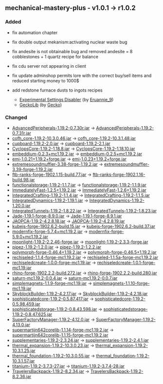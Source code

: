 ## mechanical-mastery-plus - v1.0.1 -> r1.0.2

### Added

* fix automation chapter
* fix double output mekanism:activating nuclear waste bug
* fix andesite is not obtainable bug and removed andesite = 8 cobblestones + 1 quartz recipe for balance
* fix cdu server not appearing in client
* fix update adminshop permits lore with the correct buy/sell items and reduced starting money to 1000$
* add redstone furnace dusts to ingots recipes

  * [Experimental Settings Disabler](https://www.curseforge.com/minecraft/mc-mods/experimental-settings-disabler) (by [Eruannie_9](https://www.curseforge.com/members/Eruannie_9/projects))
  * [GeckoLib](https://www.curseforge.com/minecraft/mc-mods/geckolib) (by [Gecko](https://www.curseforge.com/members/Gecko/projects))

### Changed

  * [AdvancedPeripherals-1.19.2-0.7.30r.jar](https://www.curseforge.com/minecraft/mc-mods/advanced-peripherals/files/4684339) -> [AdvancedPeripherals-1.19.2-0.7.31r.jar](https://www.curseforge.com/minecraft/mc-mods/advanced-peripherals/files/4786742)
  * [cofh_core-1.19.2-10.3.0.46.jar](https://www.curseforge.com/minecraft/mc-mods/cofh-core/files/4759876) -> [cofh_core-1.19.2-10.3.1.48.jar](https://www.curseforge.com/minecraft/mc-mods/cofh-core/files/4801049)
  * [cupboard-1.19.2-2.0.jar](https://www.curseforge.com/minecraft/mc-mods/cupboard/files/4750358) -> [cupboard-1.19.2-2.1.jar](https://www.curseforge.com/minecraft/mc-mods/cupboard/files/4795347)
  * [CyclopsCore-1.19.2-1.18.8.jar](https://www.curseforge.com/minecraft/mc-mods/cyclops-core/files/4724186) -> [CyclopsCore-1.19.2-1.18.10.jar](https://www.curseforge.com/minecraft/mc-mods/cyclops-core/files/4808713)
  * [embeddium-0.2.3+mc1.19.2.jar](https://www.curseforge.com/minecraft/mc-mods/embeddium/files/4800667) -> [embeddium-0.2.5+mc1.19.2.jar](https://www.curseforge.com/minecraft/mc-mods/embeddium/files/4819805)
  * [emi-1.0.21+1.19.2+forge.jar](https://www.curseforge.com/minecraft/mc-mods/emi/files/4776495) -> [emi-1.0.23+1.19.2+forge.jar](https://www.curseforge.com/minecraft/mc-mods/emi/files/4806902)
  * [extremesoundmuffler-3.38-forge-1.19.2.jar](https://www.curseforge.com/minecraft/mc-mods/extreme-sound-muffler/files/4705995) -> [extremesoundmuffler-3.39-forge-1.19.2.jar](https://www.curseforge.com/minecraft/mc-mods/extreme-sound-muffler/files/4821189)
  * [ftb-ranks-forge-1902.1.15-build.77.jar](https://www.curseforge.com/minecraft/mc-mods/ftb-ranks-forge/files/4462454) -> [ftb-ranks-forge-1902.1.16-build.98.jar](https://www.curseforge.com/minecraft/mc-mods/ftb-ranks-forge/files/4781637)
  * [functionalstorage-1.19.2-1.1.7.jar](https://www.curseforge.com/minecraft/mc-mods/functional-storage/files/4754677) -> [functionalstorage-1.19.2-1.1.9.jar](https://www.curseforge.com/minecraft/mc-mods/functional-storage/files/4810636)
  * [ImmediatelyFast-1.2.5+1.19.2.jar](https://www.curseforge.com/minecraft/mc-mods/immediatelyfast/files/4761790) -> [ImmediatelyFast-1.2.6+1.19.2.jar](https://www.curseforge.com/minecraft/mc-mods/immediatelyfast/files/4776112)
  * [IntegratedCrafting-1.19.2-1.1.4.jar](https://www.curseforge.com/minecraft/mc-mods/integrated-crafting/files/4749731) -> [IntegratedCrafting-1.19.2-1.1.5.jar](https://www.curseforge.com/minecraft/mc-mods/integrated-crafting/files/4791824)
  * [IntegratedDynamics-1.19.2-1.19.1.jar](https://www.curseforge.com/minecraft/mc-mods/integrated-dynamics/files/4766505) -> [IntegratedDynamics-1.19.2-1.20.0.jar](https://www.curseforge.com/minecraft/mc-mods/integrated-dynamics/files/4791809)
  * [IntegratedTunnels-1.19.2-1.8.22.jar](https://www.curseforge.com/minecraft/mc-mods/integrated-tunnels/files/4753426) -> [IntegratedTunnels-1.19.2-1.8.23.jar](https://www.curseforge.com/minecraft/mc-mods/integrated-tunnels/files/4782857)
  * [Jade-1.19.1-forge-8.9.0.jar](https://www.curseforge.com/minecraft/mc-mods/jade/files/4719987) -> [Jade-1.19.1-forge-8.9.1.jar](https://www.curseforge.com/minecraft/mc-mods/jade/files/4800904)
  * [JAOPCA-1.19.2-4.2.8.18.jar](https://www.curseforge.com/minecraft/mc-mods/jaopca/files/4761968) -> [JAOPCA-1.19.2-4.2.8.19.jar](https://www.curseforge.com/minecraft/mc-mods/jaopca/files/4807886)
  * [kubejs-forge-1902.6.2-build.15.jar](https://www.curseforge.com/minecraft/mc-mods/kubejs/files/4744432) -> [kubejs-forge-1902.6.2-build.37.jar](https://www.curseforge.com/minecraft/mc-mods/kubejs/files/4816044)
  * [modernfix-forge-5.7.4+mc1.19.2.jar](https://www.curseforge.com/minecraft/mc-mods/modernfix/files/4767137) -> [modernfix-forge-5.9.0+mc1.19.2.jar](https://www.curseforge.com/minecraft/mc-mods/modernfix/files/4822342)
  * [moonlight-1.19.2-2.2.46-forge.jar](https://www.curseforge.com/minecraft/mc-mods/selene/files/4758015) -> [moonlight-1.19.2-2.3.3-forge.jar](https://www.curseforge.com/minecraft/mc-mods/selene/files/4822476)
  * [pipez-1.19.2-1.2.0.jar](https://www.curseforge.com/minecraft/mc-mods/pipez/files/4780200) -> [pipez-1.19.2-1.2.2.jar](https://www.curseforge.com/minecraft/mc-mods/pipez/files/4818849)
  * [polymorph-forge-0.46.4+1.19.2.jar](https://www.curseforge.com/minecraft/mc-mods/polymorph/files/4629009) -> [polymorph-forge-0.46.5+1.19.2.jar](https://www.curseforge.com/minecraft/mc-mods/polymorph/files/4813951)
  * [rechiseled-1.1.4-forge-mc1.19.2.jar](https://www.curseforge.com/minecraft/mc-mods/rechiseled/files/4751906) -> [rechiseled-1.1.5a-forge-mc1.19.2.jar](https://www.curseforge.com/minecraft/mc-mods/rechiseled/files/4811784)
  * [rechiseledcreate-1.0.0-forge-mc1.19.jar](https://www.curseforge.com/minecraft/mc-mods/rechiseled-create/files/4649277) -> [rechiseledcreate-1.0.1-forge-mc1.19.jar](https://www.curseforge.com/minecraft/mc-mods/rechiseled-create/files/4789551)
  * [rhino-forge-1902.2.2-build.272.jar](https://www.curseforge.com/minecraft/mc-mods/rhino/files/4715267) -> [rhino-forge-1902.2.2-build.280.jar](https://www.curseforge.com/minecraft/mc-mods/rhino/files/4805925)
  * [saturn-mc1.19.2-0.0.4.jar](https://www.curseforge.com/minecraft/mc-mods/saturn/files/4513260) -> [saturn-mc1.19.2-0.0.7.jar](https://www.curseforge.com/minecraft/mc-mods/saturn/files/4800861)
  * [simplemagnets-1.1.9-forge-mc1.19.jar](https://www.curseforge.com/minecraft/mc-mods/simple-magnets/files/4288043) -> [simplemagnets-1.1.10-forge-mc1.19.jar](https://www.curseforge.com/minecraft/mc-mods/simple-magnets/files/4794184)
  * [SkyblockBuilder-1.19.2-4.2.17.jar](https://www.curseforge.com/minecraft/mc-mods/skyblock-builder/files/4709458) -> [SkyblockBuilder-1.19.2-4.2.18.jar](https://www.curseforge.com/minecraft/mc-mods/skyblock-builder/files/4793674)
  * [sophisticatedcore-1.19.2-0.5.87.417.jar](https://www.curseforge.com/minecraft/mc-mods/sophisticated-core/files/4736641) -> [sophisticatedcore-1.19.2-0.5.98.459.jar](https://www.curseforge.com/minecraft/mc-mods/sophisticated-core/files/4808232)
  * [sophisticatedstorage-1.19.2-0.8.43.598.jar](https://www.curseforge.com/minecraft/mc-mods/sophisticated-storage/files/4736648) -> [sophisticatedstorage-1.19.2-0.8.47.625.jar](https://www.curseforge.com/minecraft/mc-mods/sophisticated-storage/files/4808064)
  * [SuperFactoryManager-1.19.2-4.12.0.jar](https://www.curseforge.com/minecraft/mc-mods/super-factory-manager/files/4659327) -> [SuperFactoryManager-1.19.2-4.13.0.jar](https://www.curseforge.com/minecraft/mc-mods/super-factory-manager/files/4820051)
  * [supermartijn642corelib-1.1.14-forge-mc1.19.2.jar](https://www.curseforge.com/minecraft/mc-mods/supermartijn642s-core-lib/files/4778076) -> [supermartijn642corelib-1.1.15-forge-mc1.19.2.jar](https://www.curseforge.com/minecraft/mc-mods/supermartijn642s-core-lib/files/4788137)
  * [supplementaries-1.19.2-2.3.24.jar](https://www.curseforge.com/minecraft/mc-mods/supplementaries/files/4717637) -> [supplementaries-1.19.2-2.4.1.jar](https://www.curseforge.com/minecraft/mc-mods/supplementaries/files/4822501)
  * [thermal_expansion-1.19.2-10.3.0.23.jar](https://www.curseforge.com/minecraft/mc-mods/thermal-expansion/files/4759909) -> [thermal_expansion-1.19.2-10.3.1.25.jar](https://www.curseforge.com/minecraft/mc-mods/thermal-expansion/files/4782929)
  * [thermal_foundation-1.19.2-10.3.0.55.jar](https://www.curseforge.com/minecraft/mc-mods/thermal-foundation/files/4760629) -> [thermal_foundation-1.19.2-10.3.1.57.jar](https://www.curseforge.com/minecraft/mc-mods/thermal-foundation/files/4782926)
  * [titanium-1.19.2-3.7.3-27.jar](https://www.curseforge.com/minecraft/mc-mods/titanium/files/4484497) -> [titanium-1.19.2-3.7.4-28.jar](https://www.curseforge.com/minecraft/mc-mods/titanium/files/4786622)
  * [TravelersBackpack-1.19.2-8.2.34.jar](https://www.curseforge.com/minecraft/mc-mods/travelers-backpack/files/4773306) -> [TravelersBackpack-1.19.2-8.2.36.jar](https://www.curseforge.com/minecraft/mc-mods/travelers-backpack/files/4812087)

